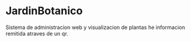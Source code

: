 # JardinBotanico
Sistema de administracion web y visualizacion de plantas he informacion remitida atraves de un qr.
